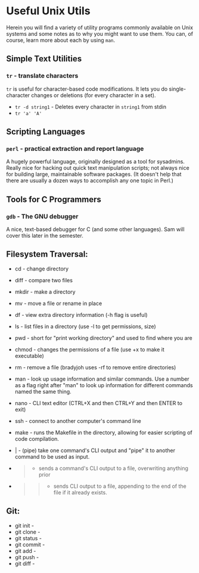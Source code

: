 Useful Unix Utils
=================

Herein you will find a variety of utility programs commonly available on
Unix systems and some notes as to why you might want to use them.  You can,
of course, learn more about each by using `man`.

Simple Text Utilities
---------------------

### `tr` - translate characters

`tr` is useful for character-based code modifications.  It lets you do
single-character changes or deletions (for every character in a set).

* `tr -d string1` - Deletes every character in `string1` from stdin
* `tr 'a' 'A'`

Scripting Languages
-------------------

### `perl` - practical extraction and report language

A hugely powerful language, originally designed as a tool for sysadmins.
Really nice for hacking out quick text manipulation scripts; not always
nice for building large, maintainable software packages.  (It doesn't help
that there are usually a dozen ways to accomplish any one topic in Perl.)

Tools for C Programmers
-----------------------

### `gdb` - The GNU debugger

A nice, text-based debugger for C (and some other languages).  Sam will
cover this later in the semester.



Filesystem Traversal:
---------------------

* cd - change directory
* diff - compare two files
* mkdir - make a directory
* mv - move a file or rename in place
* df - view extra directory information (-h flag is useful)
* ls - list files in a directory (use -l to get permissions, size)
* pwd - short for "print working directory" and used to find where you are
* chmod - changes the permissions of a file (use +x to make it executable)
* rm - remove a file (bradyjoh uses -rf to remove entire directories)


* man <utility> - look up usage information and similar commands. Use a 
	number as a flag right after "man" to look up information for different 
	commands named the same thing.
* nano - CLI text editor (CTRL+X and then CTRL+Y and then ENTER to exit)
* ssh - connect to another computer's command line
* make - runs the Makefile in the directory, allowing for easier scripting of
	code compilation.

* | - (pipe) take one command's CLI output and "pipe" it to another command 
	to be used as input.
* > - sends a command's CLI output to a file, overwriting anything prior
* >> - sends CLI output to a file, appending to the end of the file if it 
	already exists.

Git:
----

* git init - 
* git clone -
* git status - 
* git commit - 
* git add - 
* git push - 
* git diff -
